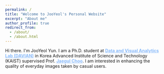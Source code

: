 ```yaml
---
permalink: /
title: "Welcome to JooYeol's Personal Website"
excerpt: "About me"
author_profile: true
redirect_from: 
  - /about/
  - /about.html
---
```


Hi there. I'm JooYeol Yun. I am a Ph.D. student at <a href="http://davian.kaist.ac.kr/" style="color:#89bafa"> <strong>Data and Visual Analytics Lab (DAVIAN)</strong></a> in Korea Advanced Institute of Science and Technology (KAIST) supervised Prof. <a href="https://sites.google.com/site/jaegulchoo/" style="color:#89bafa"> <strong>Jaegul Choo</strong></a>. 
I am interested in enhancing the quality of everyday images taken by casual users. 